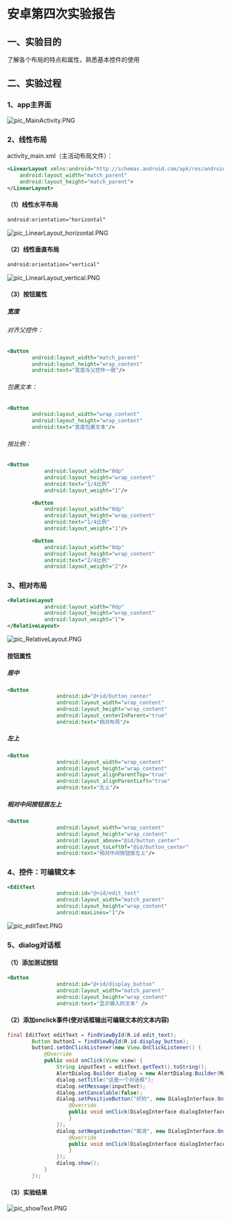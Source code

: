 # 安卓第四次实验报告

## 一、实验目的

了解各个布局的特点和属性，熟悉基本控件的使用

## 二、实验过程

### 1、app主界面

![pic_MainActivity.PNG](https://github.com/Rainal14/2018118114_Android/blob/homework/Lab_04/pic/pic_MainActivity.PNG?raw=true)

### 2、线性布局

activity_main.xml（主活动布局文件）：

```xml
<LinearLayout xmlns:android="http://schemas.android.com/apk/res/android"
    android:layout_width="match_parent"
    android:layout_height="match_parent">
</LinearLayout>
```

#### （1）线性水平布局

```xml
android:orientation="horizontal"
```

![pic_LinearLayout_horizontal.PNG](https://github.com/Rainal14/2018118114_Android/blob/homework/Lab_04/pic/pic_LinearLayout_horizontal.PNG?raw=true)

#### （2）线性垂直布局

```xml
android:orientation="vertical"
```

![pic_LinearLayout_vertical.PNG](https://github.com/Rainal14/2018118114_Android/blob/homework/Lab_04/pic/pic_LinearLayout_vertical.PNG?raw=true)

#### （3）按钮属性

##### 宽度

###### 对齐父控件：

```xml
<Button
        android:layout_width="match_parent"
        android:layout_height="wrap_content"
        android:text="宽度与父控件一致"/>
```



###### 包裹文本：

```xml
<Button
        android:layout_width="wrap_content"
        android:layout_height="wrap_content"
        android:text="宽度包裹文本"/>
```



###### 按比例：

```xml
<Button
            android:layout_width="0dp"
            android:layout_height="wrap_content"
            android:text="1/4比例"
            android:layout_weight="1"/>

        <Button
            android:layout_width="0dp"
            android:layout_height="wrap_content"
            android:text="1/4比例"
            android:layout_weight="1"/>

        <Button
            android:layout_width="0dp"
            android:layout_height="wrap_content"
            android:text="2/4比例"
            android:layout_weight="2"/>
```



### 3、相对布局

```xml
<RelativeLayout
            android:layout_width="0dp"
            android:layout_height="wrap_content"
            android:layout_weight="1">
</RelativeLayout>
```

![pic_RelativeLayout.PNG](https://github.com/Rainal14/2018118114_Android/blob/homework/Lab_04/pic/pic_RelativeLayout.PNG?raw=true)

#### 按钮属性

##### 居中

```xml
<Button
                android:id="@+id/button_center"
                android:layout_width="wrap_content"
                android:layout_height="wrap_content"
                android:layout_centerInParent="true"
                android:text="相对布局"/>
```

##### 左上

```xml
<Button
                android:layout_width="wrap_content"
                android:layout_height="wrap_content"
                android:layout_alignParentTop="true"
                android:layout_alignParentLeft="true"
                android:text="左上"/>
```

##### 相对中间按钮居左上

```xml
<Button
                android:layout_width="wrap_content"
                android:layout_height="wrap_content"
                android:layout_above="@id/button_center"
                android:layout_toLeftOf="@id/button_center"
                android:text="相对中间按钮居左上"/>
```

### 4、控件：可编辑文本

```xml
<EditText
                android:id="@+id/edit_text"
                android:layout_width="match_parent"
                android:layout_height="wrap_content"
                android:maxLines="1"/>
```

![pic_editText.PNG](https://github.com/Rainal14/2018118114_Android/blob/homework/Lab_04/pic/pic_editText.PNG?raw=true)

### 5、dialog对话框

#### （1）添加测试按钮

```xml
<Button
                android:id="@+id/display_button"
                android:layout_width="match_parent"
                android:layout_height="wrap_content"
                android:text="显示输入的文本" />
```

#### （2）添加onclick事件(使对话框输出可编辑文本的文本内容)

```java
final EditText editText = findViewById(R.id.edit_text);
        Button button1 = findViewById(R.id.display_button);
        button1.setOnClickListener(new View.OnClickListener() {
            @Override
            public void onClick(View view) {
                String inputText = editText.getText().toString();
                AlertDialog.Builder dialog = new AlertDialog.Builder(MainActivity.this);
                dialog.setTitle("这是一个对话框");
                dialog.setMessage(inputText);
                dialog.setCancelable(false);
                dialog.setPositiveButton("好的", new DialogInterface.OnClickListener() {
                    @Override
                    public void onClick(DialogInterface dialogInterface, int i) {
                    }
                });
                dialog.setNegativeButton("取消", new DialogInterface.OnClickListener() {
                    @Override
                    public void onClick(DialogInterface dialogInterface, int i) {
                    }
                });
                dialog.show();
            }
        });
```

#### （3）实验结果

![pic_showText.PNG](https://github.com/Rainal14/2018118114_Android/blob/homework/Lab_04/pic/pic_showText.PNG?raw=true)